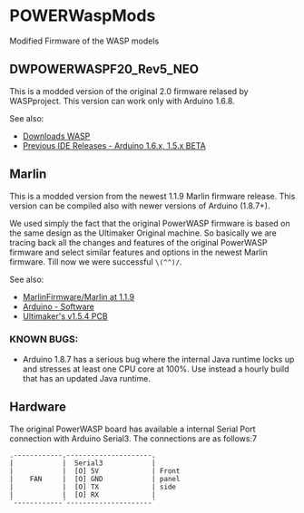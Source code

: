 # POWERWaspMods
Modified Firmware of the WASP models

## DWPOWERWASPF20_Rev5_NEO
This is a modded version of the original 2.0 firmware relased by WASPproject. This version can work only with Arduino 1.6.8.

See also:
 - [Downloads WASP](https://www.personalfab.it/en/downloads-2/download-info/firmware-powerwasp/)
 - [Previous IDE Releases - Arduino 1.6.x, 1.5.x BETA](https://www.arduino.cc/en/Main/OldSoftwareReleases#1.5.x)

## Marlin
This is a modded version from the newest 1.1.9 Marlin firmware release. This version can be compiled also with newer versions of Arduino (1.8.7+).

We used simply the fact that the original PowerWASP firmware is based on the same design as the Ultimaker Original machine. So basically we are tracing back all the changes and features of the original PowerWASP firmware and select similar features and options in the newest Marlin firmware. Till now we were successful `\(^^)/`.

See also:
 - [MarlinFirmware/Marlin at 1.1.9](https://github.com/MarlinFirmware/Marlin/tree/1.1.9)
 - [Arduino - Software](https://www.arduino.cc/en/Main/Software)
 - [Ultimaker's v1.5.4 PCB](https://reprap.org/wiki/Ultimaker%27s_v1.5.4_PCB)

### KNOWN BUGS:
 - Arduino 1.8.7 has a serious bug where the internal Java runtime locks up and stresses at least one CPU core at 100%. Use instead a hourly build that has an updated Java runtime.

## Hardware
The original PowerWASP board has available a internal Serial Port connection with Arduino Serial3. The connections are as follows:7
```
.------------.---------------------.
|            |  Serial3            |
|            |  [O] 5V             | Front
|    FAN     |  [O] GND            | panel
|            |  [O] TX             | side
|            |  [O] RX             |
`------------´---------------------´
```